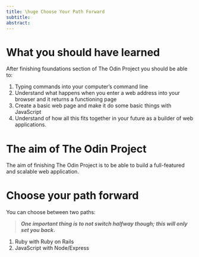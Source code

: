 ```yaml
---
title: \huge Choose Your Path Forward
subtitle: 
abstract: 
---
```


# What you should have learned

After finishing foundations section of The Odin Project you should be able to:

1. Typing commands into your computer’s command line
2. Understand what happens when you enter a web address into your browser and it returns a functioning page
3. Create a basic web page and make it do some basic things with JavaScript
4. Understand of how all this fits together in your future as a builder of web applications.

# The aim of The Odin Project

The aim of finishing The Odin Project is to be able to build a full-featured and scalable web application.

# Choose your path forward

You can choose between two paths:

> ***One important thing is to not switch halfway though; this will only set you back.***

1. Ruby with Ruby on Rails
2. JavaScript with Node/Express
